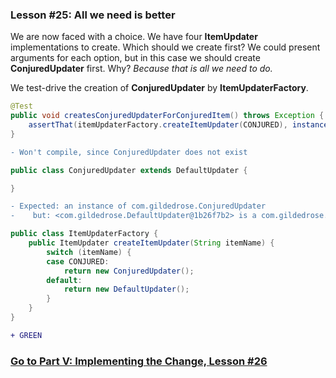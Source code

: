 ### Lesson #25: All we need is better
We are now faced with a choice.  We have four **ItemUpdater** implementations to create.  Which should we create first?  We could present arguments for each option, but in this case we should create **ConjuredUpdater** first.  Why?  *Because that is all we need to do.*

We test-drive the creation of **ConjuredUpdater** by **ItemUpdaterFactory**.

```java
@Test
public void createsConjuredUpdaterForConjuredItem() throws Exception {
    assertThat(itemUpdaterFactory.createItemUpdater(CONJURED), instanceOf(ConjuredUpdater.class));
}
```
```diff
- Won't compile, since ConjuredUpdater does not exist
```
```java
public class ConjuredUpdater extends DefaultUpdater {

}
```
```diff
- Expected: an instance of com.gildedrose.ConjuredUpdater
-    but: <com.gildedrose.DefaultUpdater@1b26f7b2> is a com.gildedrose.DefaultUpdater
```
```java
public class ItemUpdaterFactory { 
    public ItemUpdater createItemUpdater(String itemName) {
        switch (itemName) {
        case CONJURED: 
            return new ConjuredUpdater();
        default:
            return new DefaultUpdater();
        }
    }
}
```
```diff
+ GREEN
```
### [Go to Part V: Implementing the Change, Lesson #26](https://github.com/d215steinberg/GildedRose-Java/tree/Lesson%2326)